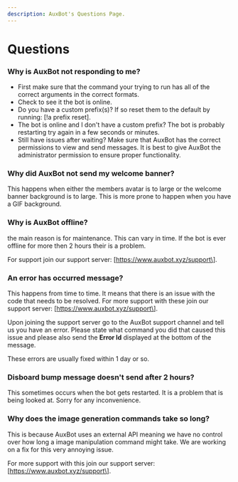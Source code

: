 ```yaml
---
description: AuxBot's Questions Page.
---
```


# Questions

### Why is AuxBot not responding to me?

* First make sure that the command your trying to run has all of the correct arguments in the correct formats.
* Check to see it the bot is online.
* Do you have a custom prefix\(s\)? If so reset them to the default by running: \[!a prefix reset\].
* The bot is online and I don't have a custom prefix? The bot is probably restarting try again in a few seconds or minutes.
* Still have issues after waiting? Make sure that AuxBot has the correct permissions to view and send messages. It is best to give AuxBot the administrator permission to ensure proper functionality.

### Why did AuxBot not send my welcome banner?

This happens when either the members avatar is to large or the welcome banner background is to large. This is more prone to happen when you have a GIF background.

### Why is AuxBot offline?

the main reason is for maintenance. This can vary in time. If the bot is ever offline for more then 2 hours their is a problem. 

For support join our support server: \[https://www.auxbot.xyz/support\].

### An error has occurred message?

This happens from time to time. It means that there is an issue with the code that needs to be resolved. For more support with these join our support server: \[https://www.auxbot.xyz/support\]. 

Upon joining the support server go to the AuxBot support channel and tell us you have an error. Please state what command you did that caused this issue and please also send the **Error Id** displayed at the bottom of the message.

These errors are usually fixed within 1 day or so.

### Disboard bump message doesn't send after 2 hours?

This sometimes occurs when the bot gets restarted. It is a problem that is being looked at. Sorry for any inconvenience.

### Why does the image generation commands take so long?

This is because AuxBot uses an external API meaning we have no control over how long a image manipulation command might take. We are working on a fix for this very annoying issue. 

For more support with this join our support server: \[https://www.auxbot.xyz/support\]. 

